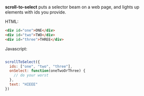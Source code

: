 **scroll-to-select** puts a selector beam on a web page, and lights up elements with ids you provide.

HTML:

```html
<div id="one">ONE</div>
<div id="two">TWO</div>
<div id="three">THREE</div>
```

Javascript:

```javascript

scrollToSelect({
  ids: ["one", "two", "three"],
  onSelect: function(oneTwoOrThree) {
    // do your worst
  },
  text: "HIEEE"
})
```
